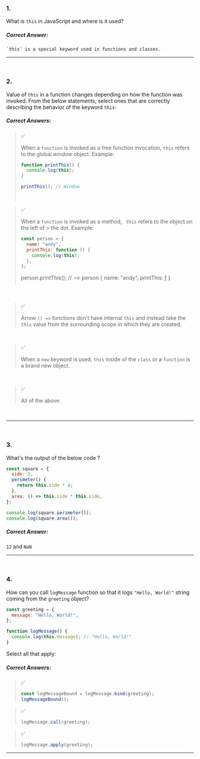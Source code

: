 ### 1.

What is `this` in JavaScript and where is it used?

##### Correct Answer:

```
`this` is a special keyword used in functions and classes.
```

<hr>
<br>

### 2.

Value of `this` in a function changes depending on how the function was invoked.
From the below statements, select ones that are correctly describing the behavior of the keyword `this`:

##### Correct Answers:

> ✅
>
> When a `function` is invoked as a free function invocation, `this` refers to the global _window_ object.
> Example:
>
> ```js
> function printThis() {
>   console.log(this);
> }
>
> printThis(); // Window
> ```
>
> ⠀

> ✅
>
> When a `function` is invoked as a method, ` this` refers to the object on the left of > the dot.
> Example:
>
> ```js
> const person = {
>   name: "andy",
>   printThis: function () {
>     console.log(this);
>   },
> };
> ```
>
> person.printThis(); // --> person { name: "andy", printThis: ƒ }
>
> ```
>
> ```

⠀

> ✅
>
> Arrow `() =>` functions don't have internal `this` and instead take the `this` value from the surrounding scope in which they are created.⠀

⠀⠀

> ✅
>
> When a `new` keyword is used, `this` inside of the `class` or a `function` is a brand new object.

⠀

> ✅
>
> All of the above

⠀

<hr>
<br>

### 3.

What's the output of the below code ?

```js
const square = {
  side: 3,
  perimeter() {
    return this.side * 4;
  },
  area: () => this.side * this.side,
};

console.log(square.perimeter());
console.log(square.area());
```

##### Correct Answer:

`12` and `NaN`

<hr>
<br>

### 4.

How can you call `logMessage` function so that it logs `"Hello, World!"` string coming from the `greeting` object?

```js
const greeting = {
  message: "Hello, World!",
};

function logMessage() {
  console.log(this.message); // "Hello, World!"
}
```

Select all that apply:

##### Correct Answers:

> ✅
>
> ```js
> const logMessageBound = logMessage.bind(greeting);
> logMessageBound();
> ```

> ✅
>
> ```js
> logMessage.call(greeting);
> ```

> ✅
>
> ```js
> logMessage.apply(greeting);
> ```

<hr>
<br>
